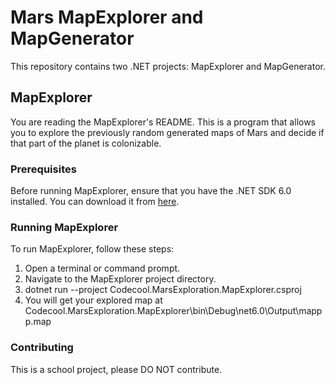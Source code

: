 # Mars MapExplorer and MapGenerator

This repository contains two .NET projects: MapExplorer and MapGenerator.

## MapExplorer

You are reading the MapExplorer's README. This is a program that allows you to explore the previously random generated maps of Mars and decide if that part of the planet is colonizable.

### Prerequisites

Before running MapExplorer, ensure that you have the .NET SDK 6.0 installed. You can download it from [here](https://dotnet.microsoft.com/download).

### Running MapExplorer

To run MapExplorer, follow these steps:

1. Open a terminal or command prompt.
2. Navigate to the MapExplorer project directory.
3. dotnet run --project Codecool.MarsExploration.MapExplorer.csproj
4. You will get your explored map at Codecool.MarsExploration.MapExplorer\bin\Debug\net6.0\Output\mappp.map

### Contributing

This is a school project, please DO NOT contribute.
